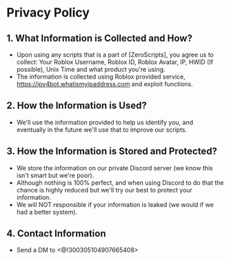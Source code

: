 # Privacy Policy
## 1. What Information is Collected and How?
+ Upon using any scripts that is a part of [ZeroScripts], you agree us to collect: Your Roblox Username, Roblox ID, Roblox Avatar, IP, HWID (If possible), Unix Time and what product you're using.
+ The information is collected using Roblox provided service, https://ipv4bot.whatismyipaddress.com and exploit functions.
## 2. How the Information is Used?
+ We'll use the information provided to help us identify you, and eventually in the future we'll use that to improve our scripts.
## 3. How the Information is Stored and Protected?
+ We store the information on our private Discord server (we know this isn't smart but we're poor).
+ Although nothing is 100% perfect, and when using Discord to do that the chance is highly reduced but we'll try our best to protect your information.
+ We will NOT responsible if your information is leaked (we would if we had a better system).
## 4. Contact Information
+ Send a DM to <@!300305104907665408>

